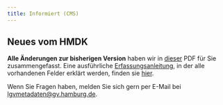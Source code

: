 ```yaml
---
title: Informiert (CMS)
---
```


## Neues vom HMDK

**Alle Änderungen zur bisherigen Version** haben wir in [dieser](https://fhhportal.ondataport.de/websites/gdi-hh/AK%20HMDK/Anleitungen%20und%20Dokumentationen/InGrid-Aenderungen_zur_bisherigen_Version.pdf?target=_blank) PDF für Sie zusammengefasst.
Eine ausführliche [Erfassungsanleitung](https://metaver-bedienungsanleitung.readthedocs.io/de/hmdk/?target=_blank), in der alle vorhandenen Felder erklärt werden, finden sie [hier](https://metaver-bedienungsanleitung.readthedocs.io/de/hmdk/?target=_blank).

Wenn Sie Fragen haben, melden Sie sich gern per E-Mail bei [lgvmetadaten@gv.hamburg.de](mailto:lgvmetadaten@gv.hamburg.de).